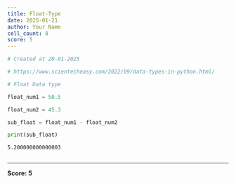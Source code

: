 ```yaml
---
title: Float-Type
date: 2025-01-21
author: Your Name
cell_count: 8
score: 5
---
```


```python
# Created at 20-01-2025
```


```python
# https://www.scientecheasy.com/2022/09/data-types-in-python.html/
```


```python
# Float Data type
```


```python
float_num1 = 50.5
```


```python
float_num2 = 45.3
```


```python
sub_float = float_num1 - float_num2
```


```python
print(sub_float)
```

    5.200000000000003



```python

```


---
**Score: 5**
